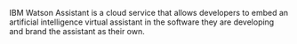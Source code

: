 IBM Watson Assistant is a cloud service that allows developers to embed an artificial intelligence virtual assistant in
the software they are developing and brand the assistant as their own.